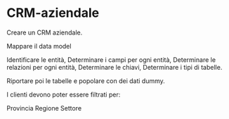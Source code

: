 # CRM-aziendale
Creare un CRM aziendale.


Mappare il data model

Identificare le entità,
Determinare i campi per ogni entità,
Determinare le relazioni per ogni entità,
Determinare le chiavi,
Determinare i tipi di tabelle.


Riportare poi le tabelle e popolare con dei dati dummy.

I clienti devono poter essere filtrati per:

Provincia
Regione
Settore
